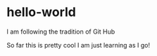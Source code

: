 # hello-world
I am following the tradition of Git Hub 

So far this is pretty cool I am just learning as I go!
